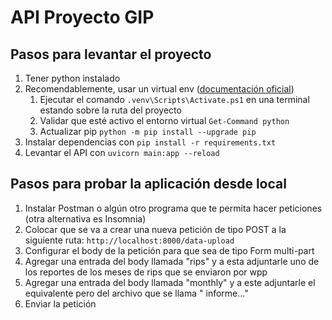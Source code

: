 # API Proyecto GIP

## Pasos para levantar el proyecto

1. Tener python instalado
2. Recomendablemente, usar un virtual env ([documentación oficial](https://fastapi.tiangolo.com/virtual-environments/))
    1. Ejecutar el comando `.venv\Scripts\Activate.ps1` en una terminal estando sobre la ruta del proyecto
    2. Validar que esté activo el entorno virtual `Get-Command python`
    3. Actualizar pip `python -m pip install --upgrade pip`
3. Instalar dependencias con `pip install -r requirements.txt`
4. Levantar el API con `uvicorn main:app --reload`

## Pasos para probar la aplicación desde local

1. Instalar Postman o algún otro programa que te permita hacer peticiones (otra alternativa es Insomnia)
2. Colocar que se va a crear una nueva petición de tipo POST a la siguiente ruta: `http://localhost:8000/data-upload`
3. Configurar el body de la petición para que sea de tipo Form multi-part
4. Agregar una entrada del body llamada "rips" y a esta adjuntarle uno de los reportes de los meses de rips que se
   enviaron por wpp
5. Agregar una entrada del body llamada "monthly" y a este adjuntarle el equivalente pero del archivo que se llama "
   informe..."
6. Enviar la petición